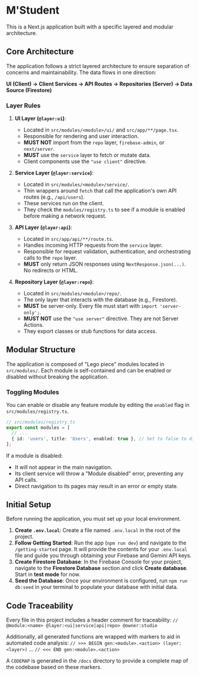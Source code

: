 # M'Student

This is a Next.js application built with a specific layered and modular architecture.

## Core Architecture

The application follows a strict layered architecture to ensure separation of concerns and maintainability. The data flows in one direction:

**UI (Client) -> Client Services -> API Routes -> Repositories (Server) -> Data Source (Firestore)**

### Layer Rules

1.  **UI Layer (`@layer:ui`)**:
    *   Located in `src/modules/<module>/ui/` and `src/app/**/page.tsx`.
    *   Responsible for rendering and user interaction.
    *   **MUST NOT** import from the `repo` layer, `firebase-admin`, or `next/server`.
    *   **MUST** use the `service` layer to fetch or mutate data.
    *   Client components use the `"use client"` directive.

2.  **Service Layer (`@layer:service`)**:
    *   Located in `src/modules/<module>/service/`.
    *   Thin wrappers around `fetch` that call the application's own API routes (e.g., `/api/users`).
    *   These services run on the client.
    *   They check the `modules/registry.ts` to see if a module is enabled before making a network request.

3.  **API Layer (`@layer:api`)**:
    *   Located in `src/app/api/**/route.ts`.
    *   Handles incoming HTTP requests from the `service` layer.
    *   Responsible for request validation, authentication, and orchestrating calls to the `repo` layer.
    *   **MUST** only return JSON responses using `NextResponse.json(...)`. No redirects or HTML.

4.  **Repository Layer (`@layer:repo`)**:
    *   Located in `src/modules/<module>/repo/`.
    *   The only layer that interacts with the database (e.g., Firestore).
    *   **MUST** be server-only. Every file must start with `import 'server-only';`.
    *   **MUST NOT** use the `"use server"` directive. They are not Server Actions.
    *   They export classes or stub functions for data access.

## Modular Structure

The application is composed of "Lego piece" modules located in `src/modules/`. Each module is self-contained and can be enabled or disabled without breaking the application.

### Toggling Modules

You can enable or disable any feature module by editing the `enabled` flag in `src/modules/registry.ts`.

```typescript
// src/modules/registry.ts
export const modules = [
  // ...
  { id: 'users', title: 'Users', enabled: true }, // Set to false to disable
];
```

If a module is disabled:
*   It will not appear in the main navigation.
*   Its client service will throw a "Module disabled" error, preventing any API calls.
*   Direct navigation to its pages may result in an error or empty state.

## Initial Setup

Before running the application, you must set up your local environment.

1.  **Create `.env.local`**: Create a file named `.env.local` in the root of the project.
2.  **Follow Getting Started**: Run the app (`npm run dev`) and navigate to the `/getting-started` page. It will provide the contents for your `.env.local` file and guide you through obtaining your Firebase and Gemini API keys.
3.  **Create Firestore Database**: In the Firebase Console for your project, navigate to the **Firestore Database** section and click **Create database**. Start in **test mode** for now.
4.  **Seed the Database**: Once your environment is configured, run `npm run db:seed` in your terminal to populate your database with initial data.


## Code Traceability

Every file in this project includes a header comment for traceability:
`// @module:<name> @layer:<ui|service|api|repo> @owner:studio`

Additionally, all generated functions are wrapped with markers to aid in automated code analysis:
`// >>> BEGIN gen:<module>.<action> (layer:<layer>)`
...
`// <<< END gen:<module>.<action>`

A `CODEMAP` is generated in the `/docs` directory to provide a complete map of the codebase based on these markers.
